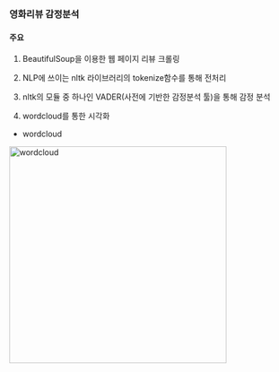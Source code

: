 ### 영화리뷰 감정분석

#### 주요 
1. BeautifulSoup을 이용한 웹 페이지 리뷰 크롤링

2. NLP에 쓰이는 nltk 라이브러리의 tokenize함수를 통해 전처리

3. nltk의 모듈 중 하나인 VADER(사전에 기반한 감정분석 툴)을 통해 감정 분석

4. wordcloud를 통한 시각화


* wordcloud

<img width="387" alt="wordcloud" src="https://user-images.githubusercontent.com/59947533/93694141-4ce9e900-fb43-11ea-9b6c-73d1e7647231.PNG">
